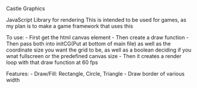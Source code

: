Castle Graphics 

JavaScript Library for rendering
This is intended to be used for games, as my plan is to make a game framework that uses this 

To use:
    - First get the html canvas element
    - Then create a draw function 
    - Then pass both into initCG(Put at bottom of main file) as well as the coordinate size you want the grid to be, as well as a boolean deciding if you wnat fullscreen or the predefined canvas size
    - Then it creates a render loop with that draw function at 60 fps

Features:
    - Draw/Fill: Rectangle, Circle, Triangle
    - Draw border of various width
